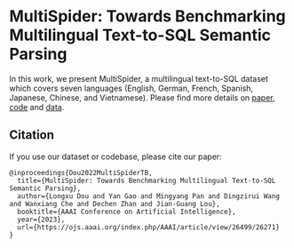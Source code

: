 # MultiSpider: Towards Benchmarking Multilingual Text-to-SQL Semantic Parsing

In this work, we present MultiSpider, a multilingual text-to-SQL dataset which covers seven languages (English, German, French, Spanish, Japanese, Chinese, and Vietnamese).
Please find more details on [paper](https://arxiv.org/pdf/2212.13492.pdf), [code](https://github.com/longxudou/multispider) and [data](https://huggingface.co/datasets/dreamerdeo/multispider).


## Citation
If you use our dataset or codebase, please cite our paper:
```
@inproceedings{Dou2022MultiSpiderTB,
  title={MultiSpider: Towards Benchmarking Multilingual Text-to-SQL Semantic Parsing},
  author={Longxu Dou and Yan Gao and Mingyang Pan and Dingzirui Wang and Wanxiang Che and Dechen Zhan and Jian-Guang Lou},
  booktitle={AAAI Conference on Artificial Intelligence},
  year={2023},
  url={https://ojs.aaai.org/index.php/AAAI/article/view/26499/26271}
}
```